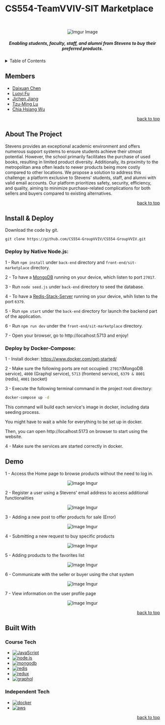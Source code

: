 # CS554-TeamVVIV-SIT Marketplace

<a name="readme-top"></a>

<br />
<div align="center">

  ![Imgur Image](https://i.imgur.com/SIZZorG.png)

  <h5 align="center">
  Enabling students, faculty, staff, and alumni from Stevens to buy their preferred products.
  <br />
  </h5>
</div>


<!-- TABLE OF CONTENTS -->
<details>
  <summary>Table of Contents</summary>
  <ol>
    <li><a href="#members">Members</li>
    <li>
      <a href="#about-the-project">About The Project</a>      
    </li>
    <li>
      <a href="#getting-started">Getting Started</a>
      <ul>
        <li><a href="#installation">Installation</a></li>
        <li><a href="#start">Start</a></li>
      </ul>
    </li>
    <li><a href="#built-with">Built With</a></li>
    <!-- <li><a href="#database">Database Schema</a></li> -->
  </ol>
</details>

<!-- Members -->

## Members

- [Daixuan Chen](https://github.com/Karol-Chen)
- [Luoyi Fu](https://github.com/Lori-Fu)
- [Jichen Jiang](https://github.com/aturret)
- [Tzu-Ming Lu](https://github.com/tzuminglu)
- [Chia Hsiang Wu](https://github.com/Jason-Wuuuu)


<p align="right"><a href="#readme-top">back to top</a></p>

<!-- ABOUT THE PROJECT -->

## About The Project

<div align="left">
  Stevens provides an exceptional academic environment and offers numerous support systems to ensure students achieve their utmost potential. However, the school primarily facilitates the purchase of used books, resulting in limited product diversity. Additionally, its proximity to the metropolitan area often leads to newer products being more costly compared to other locations. We propose a solution to address this challenge: a platform exclusive to Stevens' students, staff, and alumni with valid email accounts. Our platform prioritizes safety, security, efficiency, and quality, aiming to minimize purchase-related complications for both sellers and buyers compared to existing alternatives.
</div>

<p align="right"><a href="#readme-top">back to top</a></p>

<!-- GETTING STARTED -->

## Install & Deploy

Download the code by git.

```shell
git clone https://github.com/CS554-GroupVVIV/CS554-GroupVVIV.git
```

### Deploy by Native Node.js:

1 - Run `npm install` under `back-end` directory and `front-end/sit-marketplace` directory.

2 - To have a [MongoDB](https://www.mongodb.com/docs/manual/installation/) running on your device, which listen to port `27017`.

3 - Run `node seed.js` under `back-end` directory to seed the database.

4 - To have a [Redis-Stack-Server](https://redis.io/docs/install/install-stack/) running on your device, whih listen to the port `6379`.

5 - Run `npm start` under the `back-end` directory for launch the backend part of the application.

6 - Run `npm run dev` under the `front-end/sit-marketplace` directory.

7 - Open your browser, go to http://localhost:5713 and enjoy!

### Deploy by Docker-Compose:

1 - Install docker: https://www.docker.com/get-started/

2 - Make sure the following ports are not occupied: `27017`(MongoDB service), `4000` (Graphql service), `5713` (frontend service), `6379 & 8001` (redis), `4001` (socket)

3 - Execute the following terminal command in the project root directory:

```bash
docker-compose up -d
```

This command will build each service's image in docker, including data seeding process.

You might have to wait a while for everything to be set up in docker.

Then, you can open http://localhost:5173 on browser to start using the website.

4 - Make sure the services are started correctly in docker.

## Demo

1 - Access the Home page to browse products without the need to log in.

<div align="center">

  ![Image Imgur](https://i.imgur.com/LB5ksF4.gif)

</div>

2 - Register a user using a Stevens' email address to access additional functionalities

<div align="center">

  ![Image Imgur](https://i.imgur.com/hCrPISW.gif)

</div>

3 - Adding a new post to offer products for sale (Error)

<div align="center">

  ![Image Imgur](https://i.imgur.com/LB5ksF4.gif)

</div>

4 - Submitting a new request to buy specific products

<div align="center">

  ![Image Imgur](https://i.imgur.com/eXO6Zqu.gif)

</div>

5 - Adding products to the favorites list

<div align="center">

  ![Image Imgur](https://i.imgur.com/7TB1quf.gif)

</div>

6 - Communicate with the seller or buyer using the chat system

<div align="center">

  ![Image Imgur](https://i.imgur.com/QcbF7Tc.gif)

</div>

7 - View information on the user profile page

<div align="center">

  ![Image Imgur](https://i.imgur.com/HJDd2qe.gif)

</div>

<p align="right"><a href="#readme-top">back to top</a></p>

## Built With

### Course Tech

- [![JavaScript][JavaScript-img]][JavaScript-url]
- [![node.js][node.js-img]][node.js-url]
- [![mongodb][mongodb-img]][mongodb-url]
- [![redis][redis-img]][redis-url]
- [![redux][redux-img]][redux-url]
- [![graphql][graphql-img]][graphql-url]

### Independent Tech

- [![docker][docker-img]][docker-url]
- [![aws][aws-img]][aws-url]

<p align="right"><a href="#readme-top">back to top</a></p>


<!-- MARKDOWN LINKS & IMAGES -->

[JavaScript-url]: https://developer.mozilla.org/en-US/docs/Web/JavaScript
[JavaScript-img]: https://img.shields.io/badge/logo-javascript-blue?logo=javascript
[node.js-url]: https://nodejs.org/en
[node.js-img]: https://img.shields.io/badge/Node.js-43853D?style=for-the-badge&logo=node.js&logoColor=white
[mongodb-url]: https://www.mongodb.com/zh-cn
[mongodb-img]: https://img.shields.io/badge/MongoDB-%234ea94b.svg?style=for-the-badge&logo=mongodb&logoColor=white
[react-url]: https://react.dev/
[react-img]: https://img.shields.io/badge/react-%2320232a.svg?style=for-the-badge&logo=react&logoColor=%2361DAFB
[redis-url]: https://redis.io/
[redis-img]: https://img.shields.io/badge/redis-%23DD0031.svg?style=for-the-badge&logo=redis&logoColor=white
[redux-url]: https://redux.js.org/
[redux-img]: https://img.shields.io/badge/redux-%23593d88.svg?style=for-the-badge&logo=redux&logoColor=white
[graphql-url]: https://graphql.org/
[graphql-img]: https://img.shields.io/badge/-ApolloGraphQL-311C87?style=for-the-badge&logo=apollo-graphql
[docker-url]: https://www.docker.com/
[docker-img]: https://img.shields.io/badge/docker-%230db7ed.svg?style=for-the-badge&logo=docker&logoColor=white
[aws-url]: https://www.google.com/url?sa=t&rct=j&q=&esrc=s&source=web&cd=&cad=rja&uact=8&ved=2ahUKEwjo1baCvp-DAxUJvokEHWMyCuMQFnoECAYQAQ&url=https%3A%2F%2Faws.amazon.com%2Fs3%2F&usg=AOvVaw3NS_rqXKJpiZug3wHxUGKs&opi=89978449
[aws-img]: https://img.shields.io/badge/AWS-%23FF9900.svg?style=for-the-badge&logo=amazon-aws&logoColor=white
